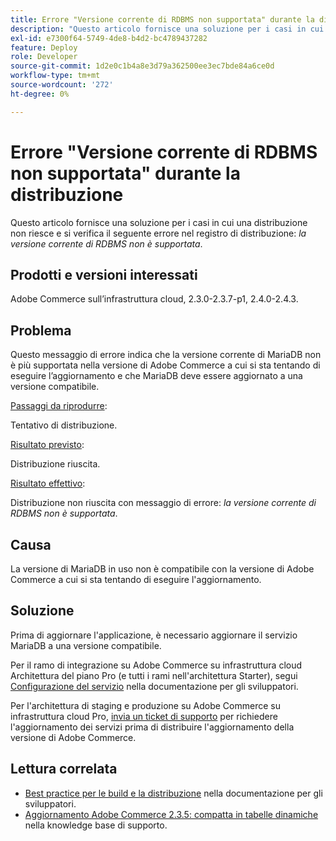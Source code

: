 ```yaml
---
title: Errore "Versione corrente di RDBMS non supportata" durante la distribuzione
description: "Questo articolo fornisce una soluzione per i casi in cui una distribuzione non riesce e si verifica il seguente errore nel registro di distribuzione: *la versione corrente di RDBMS non è supportata*."
exl-id: e7300f64-5749-4de8-b4d2-bc4789437282
feature: Deploy
role: Developer
source-git-commit: 1d2e0c1b4a8e3d79a362500ee3ec7bde84a6ce0d
workflow-type: tm+mt
source-wordcount: '272'
ht-degree: 0%

---
```


# Errore &quot;Versione corrente di RDBMS non supportata&quot; durante la distribuzione

Questo articolo fornisce una soluzione per i casi in cui una distribuzione non riesce e si verifica il seguente errore nel registro di distribuzione: *la versione corrente di RDBMS non è supportata*.

## Prodotti e versioni interessati

Adobe Commerce sull’infrastruttura cloud, 2.3.0-2.3.7-p1, 2.4.0-2.4.3.

## Problema

Questo messaggio di errore indica che la versione corrente di MariaDB non è più supportata nella versione di Adobe Commerce a cui si sta tentando di eseguire l’aggiornamento e che MariaDB deve essere aggiornato a una versione compatibile.


<u>Passaggi da riprodurre</u>:

Tentativo di distribuzione.

<u>Risultato previsto</u>:

Distribuzione riuscita.

<u>Risultato effettivo</u>:

Distribuzione non riuscita con messaggio di errore: *la versione corrente di RDBMS non è supportata*.

## Causa

La versione di MariaDB in uso non è compatibile con la versione di Adobe Commerce a cui si sta tentando di eseguire l&#39;aggiornamento.

## Soluzione

Prima di aggiornare l&#39;applicazione, è necessario aggiornare il servizio MariaDB a una versione compatibile.


Per il ramo di integrazione su Adobe Commerce su infrastruttura cloud Architettura del piano Pro (e tutti i rami nell&#39;architettura Starter), segui [Configurazione del servizio](https://devdocs.magento.com/cloud/project/services.html) nella documentazione per gli sviluppatori.

Per l&#39;architettura di staging e produzione su Adobe Commerce su infrastruttura cloud Pro, [invia un ticket di supporto](/help/help-center-guide/help-center/magento-help-center-user-guide.md#submit-ticket) per richiedere l&#39;aggiornamento dei servizi prima di distribuire l&#39;aggiornamento della versione di Adobe Commerce.


## Lettura correlata

* [Best practice per le build e la distribuzione](https://devdocs.magento.com/cloud/reference/discover-deploy.html#best-practices) nella documentazione per gli sviluppatori.
* [Aggiornamento Adobe Commerce 2.3.5: compatta in tabelle dinamiche](https://experienceleague.adobe.com/docs/commerce-operations/implementation-playbook/best-practices/maintenance/commerce-235-upgrade-prerequisites-mariadb.html) nella knowledge base di supporto.
